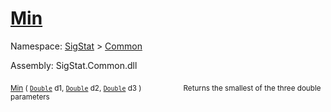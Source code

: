 # [Min](./MathHelper-100663400.md)

Namespace: [SigStat]() > [Common](./../README.md)

Assembly: SigStat.Common.dll

<sub>[Min](./MathHelper-100663400.md) ( [`Double`](https://docs.microsoft.com/en-us/dotnet/api/System.Double) d1, [`Double`](https://docs.microsoft.com/en-us/dotnet/api/System.Double) d2, [`Double`](https://docs.microsoft.com/en-us/dotnet/api/System.Double) d3 )</sub>&nbsp; &nbsp; &nbsp; &nbsp; &nbsp; &nbsp; &nbsp; &nbsp; &nbsp;<sub>Returns the smallest of the three double parameters</sub>
